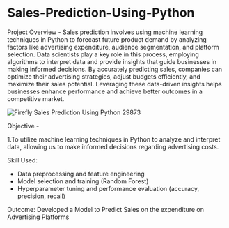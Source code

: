 # Sales-Prediction-Using-Python

Project Overview - 
Sales prediction involves using machine learning techniques in Python to forecast future product demand by analyzing factors like advertising expenditure, audience segmentation, and platform selection. Data scientists play a key role in this process, employing algorithms to interpret data and provide insights that guide businesses in making informed decisions. By accurately predicting sales, companies can optimize their advertising strategies, adjust budgets efficiently, and maximize their sales potential. Leveraging these data-driven insights helps businesses enhance performance and achieve better outcomes in a competitive market.

![Firefly Sales Prediction Using Python 29873](https://github.com/user-attachments/assets/bb3e9f32-09f5-4258-8258-67b3a8a9722d)

Objective -

1.To utilize machine learning techniques in Python to analyze and
interpret data, allowing us to make informed decisions regarding
advertising costs.

Skill Used:
 + Data preprocessing and feature engineering
 + Model selection and training (Random Forest)
 + Hyperparameter tuning and performance evaluation (accuracy, precision,
 recall)

Outcome: Developed a Model to Predict Sales on the expenditure on
 Advertising Platforms
